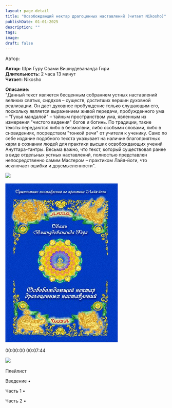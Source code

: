 ```yaml
---
layout: page-detail
title: "Освобождающий нектар драгоценных наставлений (читает Nikosho)"
publishDate: 01-01-2025
description: ""
tags:
image:
draft: false
---
```


Автор: 

**Автор:** Шри Гуру Свами Вишнудевананда Гири  
**Длительность:** 2 часа 13 минут  
**Читает:** Nikosho

**Описание:**  
 "Данный текст является бесценным собранием устных наставлений великих святых, сиддхов – существ, достигших вершин духовной реализации. Он дает духовное пробуждение только слушающим его, поскольку является выражением живой передачи, пробужденного ума – "Гухья мандалой" – тайным пространством ума, явленным из измерения "чистого видения" богов и богинь. По традиции, такие тексты передаются либо в безмолвии, либо особыми словами, либо в сновидениях, посредством "тонкой речи" от учителя к ученику. Само по себе издание подобного текста указывает на наличие благоприятных карм в сознании людей для практики высших освобождающих учений Ануттара-тантры. Весьма важно, что текст, который существовал ранее в виде отдельных устных наставлений, полностью представлен непосредственно самим Мастером – практиком Лайя-йоги, что исключает ошибки и двусмысленности".

  
![](/knigi/kodex/img/show-playlist.svg) 

![](/upload/iblock/618/6181a012453e3a21a6fc90923ea0a62c.jpg) 

00:00:00 00:07:44 

![](/knigi/kodex/img/close.svg) 

 Плейлист

Введение  • 

Часть 1  • 

Часть 2  • 

  
